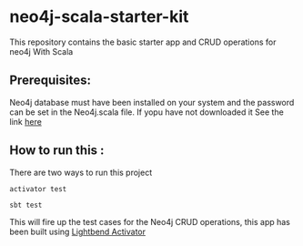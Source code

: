 # neo4j-scala-starter-kit
This repository contains the basic starter app and CRUD operations for neo4j With Scala

## Prerequisites:

Neo4j database must have been installed on your system and the password can be set in the Neo4j.scala file. If yopu have not downloaded it See the link [here](https://neo4j.com/download/)

## How to run this :

There are two ways to run this project 
  
    activator test 

    sbt test

This will fire up the test cases for the Neo4j CRUD operations, this app has been built using [Lightbend Activator](https://www.lightbend.com/activator/download)
